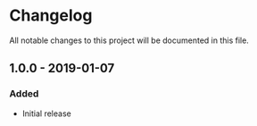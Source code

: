 # Changelog

All notable changes to this project will be documented in this file.

## 1.0.0 - 2019-01-07
### Added
- Initial release
